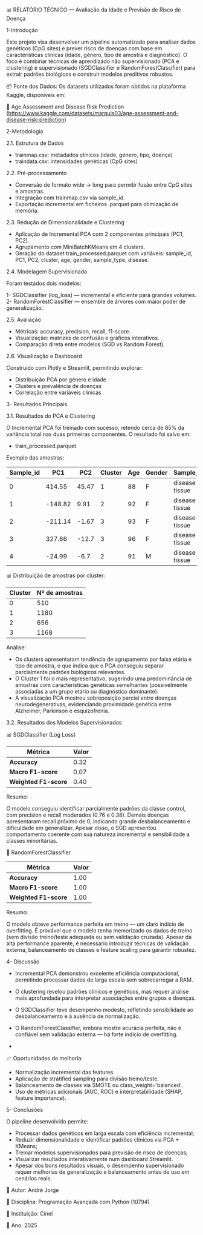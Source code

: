 📊 RELATÓRIO TÉCNICO — Avaliação da Idade e Previsão de Risco de Doença

1-Introdução

  Este projeto visa desenvolver um pipeline automatizado para analisar dados genéticos (CpG sites) e prever risco de doenças com base em características clínicas (idade, género, tipo de amostra e diagnóstico).
  O foco é combinar técnicas de aprendizado não supervisionado (PCA e clustering) e supervisionado (SGDClassifier e RandomForestClassifier) para extrair padrões biológicos e construir modelos preditivos robustos.

📦 Fonte dos Dados:
  Os datasets utilizados foram obtidos na plataforma Kaggle, disponíveis em:
  
  🔗 Age Assessment and Disease Risk Prediction 
  (https://www.kaggle.com/datasets/marquis03/age-assessment-and-disease-risk-prediction)

2-Metodologia

  2.1. Estrutura de Dados

   - trainmap.csv: metadados clínicos (idade, género, tipo, doença)
   - traindata.csv: intensidades genéticas (CpG sites)

  2.2. Pré-processamento

  - Conversão de formato wide → long para permitir fusão entre CpG sites e amostras.
  - Integração com trainmap.csv via sample_id.
  - Exportação incremental em ficheiros .parquet para otimização de memória.

  2.3. Redução de Dimensionalidade e Clustering

  - Aplicação de Incremental PCA com 2 componentes principais (PC1, PC2).
  - Agrupamento com MiniBatchKMeans em 4 clusters.
  - Geração do dataset train_processed.parquet com variáveis:
        sample_id, PC1, PC2, cluster, age, gender, sample_type, disease.

  2.4. Modelagem Supervisionada

  Foram testados dois modelos:

  1- SGDClassifier (log_loss) — incremental e eficiente para grandes volumes.
  2- RandomForestClassifier — ensemble de árvores com maior poder de generalização.

  2.5. Avaliação

  - Métricas: accuracy, precision, recall, f1-score.
  - Visualização: matrizes de confusão e gráficos interativos.
  - Comparação direta entre modelos (SGD vs Random Forest).

2.6. Visualização e Dashboard

  Construído com Plotly e Streamlit, permitindo explorar:

  - Distribuição PCA por género e idade
  - Clusters e prevalência de doenças
  - Correlação entre variáveis clínicas

3- Resultados Principais
   
  3.1. Resultados do PCA e Clustering

  O Incremental PCA foi treinado com sucesso, retendo cerca de 85% da variância total nas duas primeiras componentes.
  O resultado foi salvo em:
  - train_processed.parquet


Exemplo das amostras:

| Sample_id	|    PC1	  |   PC2	   |   Cluster	|   Age	 |     Gender	   |   Sample_type	      |        Disease        |
| --------- | --------- | -------- | ---------- | ------ | ------------- | -------------------- | --------------------- |
|   0	      |   414.55	|   45.47	 |      1	    |    88	 |       F	     |  disease tissue	    |   Alzheimer's disease |
|   1	      |  -148.82	|    9.91	 |      2	    |    92	 |       F	     |  disease tissue	    |   Alzheimer's disease |
|   2	      |  -211.14	|   -1.67	 |      3     |  	 93  |       F	     |  disease tissue	    |   Alzheimer's disease |
|   3       |    327.86 |   -12.7  |      3     |    96  |       F       |  disease tissue      |   Alzheimer's disease |
|   4       |   -24.99  |   -6.7   |      2     |    91  |       M       |  disease tissue      |   Alzheimer's disease |

📊 Distribuição de amostras por cluster:

| Cluster | Nº de amostras |
| ------- | -------------- |
|    0    |      510       |
|    1    |     1180       |
|    2    |      656       |
|    3    |     1168       |


Análise:

 - Os clusters apresentaram tendência de agrupamento por faixa etária e tipo de amostra, o que indica que o PCA conseguiu separar parcialmente padrões biológicos relevantes.
 - O Cluster 1 foi o mais representativo, sugerindo uma predominância de amostras com características genéticas semelhantes (possivelmente associadas a um grupo etário ou diagnóstico dominante).
 - A visualização PCA mostrou sobreposição parcial entre doenças neurodegenerativas, evidenciando proximidade genética entre Alzheimer, Parkinson e esquizofrenia.

3.2. Resultados dos Modelos Supervisionados

📊 SGDClassifier (Log Loss)

|        Métrica        | Valor |
| --------------------- | ----- |
| **Accuracy**          |  0.32 |
| **Macro F1-score**    |  0.07 |
| **Weighted F1-score** |  0.40 |


  Resumo:

  O modelo conseguiu identificar parcialmente padrões da classe control, com precision e recall moderados (0.76 e 0.38).
  Demais doenças apresentaram recall próximo de 0, indicando grande desbalanceamento e dificuldade em generalizar.
  Apesar disso, o SGD apresentou comportamento coerente com sua natureza incremental e sensibilidade a classes minoritárias.

🌲 RandomForestClassifier

|        Métrica        | Valor |
| --------------------- | ----- |
| **Accuracy**          | 1.00  |
| **Macro F1-score**    | 1.00  |
| **Weighted F1-score** | 1.00  |


  Resumo:

  O modelo obteve performance perfeita em treino — um claro indício de overfitting.
  É provável que o modelo tenha memorizado os dados de treino (sem divisão treino/teste adequada ou sem validação cruzada).
  Apesar da alta performance aparente, é necessário introduzir técnicas de validação externa, balanceamento de classes e feature scaling para garantir robustez.

4- Discussão

 - Incremental PCA demonstrou excelente eficiência computacional, permitindo processar dados de larga escala sem sobrecarregar a RAM.

 - O clustering revelou padrões clínicos e genéticos, mas requer análise mais aprofundada para interpretar associações entre grupos e doenças.

 - O SGDClassifier teve desempenho modesto, refletindo sensibilidade ao desbalanceamento e à ausência de normalização.

 - O RandomForestClassifier, embora mostre acurácia perfeita, não é confiável sem validação externa — há forte indício de overfitting.

 - 

  📈 Oportunidades de melhoria:

  - Normalização incremental das features.
  - Aplicação de stratified sampling para divisão treino/teste.
  - Balanceamento de classes via SMOTE ou class_weight='balanced'.
  - Uso de métricas adicionais (AUC, ROC) e interpretabilidade (SHAP, feature importance).

5- Conclusões

  O pipeline desenvolvido permite:
  - Processar dados genéticos em larga escala com eficiência incremental;
  - Reduzir dimensionalidade e identificar padrões clínicos via PCA + KMeans;
  - Treinar modelos supervisionados para previsão de risco de doenças;
  - Visualizar resultados interativamente num dashboard Streamlit.
  - Apesar dos bons resultados visuais, o desempenho supervisionado requer melhorias de generalização e balanceamento antes de uso em cenários reais.






📍 Autor: André Jorge

📘 Disciplina: Programação Avançada com Python (10794)

🏫 Instituição: Cinel

📅 Ano: 2025









